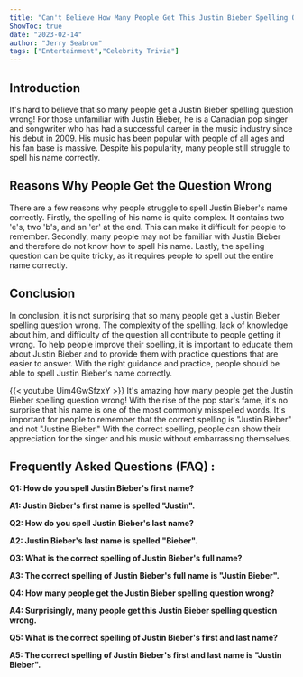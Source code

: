 ```yaml
---
title: "Can't Believe How Many People Get This Justin Bieber Spelling Question Wrong!"
ShowToc: true 
date: "2023-02-14"
author: "Jerry Seabron" 
tags: ["Entertainment","Celebrity Trivia"]
---
```

## Introduction

It's hard to believe that so many people get a Justin Bieber spelling question wrong! For those unfamiliar with Justin Bieber, he is a Canadian pop singer and songwriter who has had a successful career in the music industry since his debut in 2009. His music has been popular with people of all ages and his fan base is massive. Despite his popularity, many people still struggle to spell his name correctly.

## Reasons Why People Get the Question Wrong

There are a few reasons why people struggle to spell Justin Bieber's name correctly. Firstly, the spelling of his name is quite complex. It contains two 'e's, two 'b's, and an 'er' at the end. This can make it difficult for people to remember. Secondly, many people may not be familiar with Justin Bieber and therefore do not know how to spell his name. Lastly, the spelling question can be quite tricky, as it requires people to spell out the entire name correctly.

## Conclusion 

In conclusion, it is not surprising that so many people get a Justin Bieber spelling question wrong. The complexity of the spelling, lack of knowledge about him, and difficulty of the question all contribute to people getting it wrong. To help people improve their spelling, it is important to educate them about Justin Bieber and to provide them with practice questions that are easier to answer. With the right guidance and practice, people should be able to spell Justin Bieber's name correctly.

{{< youtube Uim4GwSfzxY >}} 
It's amazing how many people get the Justin Bieber spelling question wrong! With the rise of the pop star's fame, it's no surprise that his name is one of the most commonly misspelled words. It's important for people to remember that the correct spelling is "Justin Bieber" and not "Justine Bieber." With the correct spelling, people can show their appreciation for the singer and his music without embarrassing themselves.

## Frequently Asked Questions (FAQ) :
**Q1: How do you spell Justin Bieber's first name?**

**A1: Justin Bieber's first name is spelled "Justin".**

**Q2: How do you spell Justin Bieber's last name?**

**A2: Justin Bieber's last name is spelled "Bieber".**

**Q3: What is the correct spelling of Justin Bieber's full name?**

**A3: The correct spelling of Justin Bieber's full name is "Justin Bieber".**

**Q4: How many people get the Justin Bieber spelling question wrong?**

**A4: Surprisingly, many people get this Justin Bieber spelling question wrong.**

**Q5: What is the correct spelling of Justin Bieber's first and last name?**

**A5: The correct spelling of Justin Bieber's first and last name is "Justin Bieber".**





